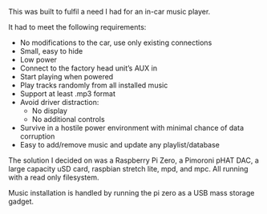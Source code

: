 This was built to fulfil a need I had for an in-car music player.

It had to meet the following requirements:

-   No modifications to the car, use only existing connections
-   Small, easy to hide
-   Low power
-   Connect to the factory head unit’s AUX in
-   Start playing when powered
-   Play tracks randomly from all installed music
-   Support at least .mp3 format
-   Avoid driver distraction:
    -   No display
    -   No additional controls
-   Survive in a hostile power environment with minimal chance of data
    corruption
-   Easy to add/remove music and update any playlist/database

The solution I decided on was a Raspberry Pi Zero, a Pimoroni pHAT DAC,
a large capacity uSD card, raspbian stretch lite, mpd, and mpc. All
running with a read only filesystem.

Music installation is handled by running the pi zero as a USB mass
storage gadget.
